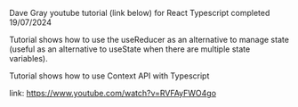 Dave Gray youtube tutorial (link below) for React Typescript completed 19/07/2024

Tutorial shows how to use the useReducer as an alternative to manage state (useful as an alternative to useState when there are multiple state variables).

Tutorial shows how to use Context API with Typescript

link: https://www.youtube.com/watch?v=RVFAyFWO4go